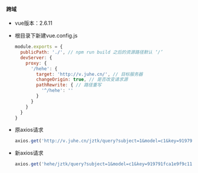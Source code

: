 #### 跨域

- vue版本：2.6.11

- 根目录下新建vue.config.js

  ```javascript
  module.exports = {
    publicPath: './', // npm run build 之后的资源路径默认 ‘/’
    devServer: {
      proxy: {
        '/hehe': {
          target: 'http://v.juhe.cn/', // 目标服务器
          changeOrigin: true, // 是否改变请求源
          pathRewrite: { // 路径重写
            '^/hehe': ''
          }
        }
      }
    }
  }
  ```

- 原axios请求

  ```javascript
  axios.get('http://v.juhe.cn/jztk/query?subject=1&model=c1&key=919791fca1e9f9c1180bd5d0610d0a3c&testType=rand')
  ```

  

- 新axios请求

  ```javascript
  axios.get('hehe/jztk/query?subject=1&model=c1&key=919791fca1e9f9c1180bd5d0610d0a3c&testType=rand')
  ```

  
